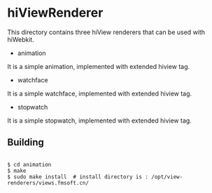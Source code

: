 # hiViewRenderer

This directory contains three hiView renderers that can be used with hiWebkit.

* animation

It is a simple animation, implemented with extended hiview tag.

* watchface

It is a simple watchface, implemented with extended hiview tag.

* stopwatch

It is a simple stopwatch, implemented with extended hiview tag.


## Building

```

$ cd animation
$ make
$ sudo make install  # install directory is : /opt/view-renderers/views.fmsoft.cn/

```
